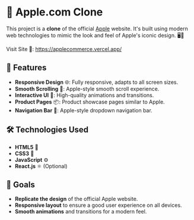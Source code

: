 # 🍎 Apple.com Clone

This project is a **clone** of the official [Apple](https://www.apple.com) website. It's built using modern web technologies to mimic the look and feel of Apple's iconic design. 🖥️📱

Visit Site 🔗: https://applecommerce.vercel.app/
## 🚀 Features

- **Responsive Design** 🌐: Fully responsive, adapts to all screen sizes.
- **Smooth Scrolling** 📜: Apple-style smooth scroll experience.
- **Interactive UI** 🎨: High-quality animations and transitions.
- **Product Pages** 📦: Product showcase pages similar to Apple.
- **Navigation Bar** 🧭: Apple-style dropdown navigation bar.

## 🛠️ Technologies Used

- **HTML5** 📝
- **CSS3** 🎨
- **JavaScript** ⚙️
- **React.js** ⚛️ (Optional)

## 🎯 Goals

- **Replicate the design** of the official Apple website.
- **Responsive layout** to ensure a good user experience on all devices.
- **Smooth animations** and transitions for a modern feel.
